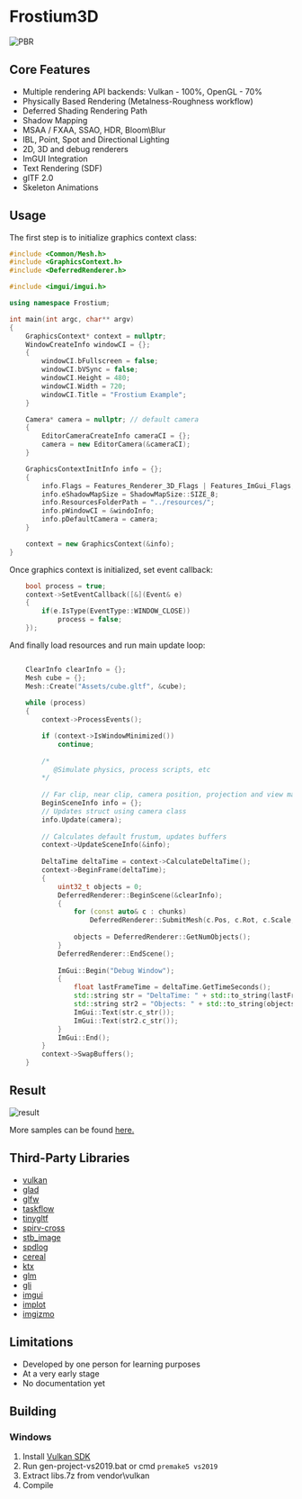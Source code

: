 Frostium3D
=====
![PBR](https://i.imgur.com/3CJDZqY.png)
## Core Features
  - Multiple rendering API backends: Vulkan - 100%, OpenGL - 70%
  - Physically Based Rendering (Metalness-Roughness workflow)
  - Deferred Shading Rendering Path
  - Shadow Mapping
  - MSAA / FXAA, SSAO, HDR, Bloom\Blur
  - IBL, Point, Spot and Directional Lighting
  - 2D, 3D and debug renderers
  - ImGUI Integration
  - Text Rendering (SDF)
  - glTF 2.0
  - Skeleton Animations

## Usage
The first step is to initialize graphics context class:
```cpp
#include <Common/Mesh.h>
#include <GraphicsContext.h>
#include <DeferredRenderer.h>

#include <imgui/imgui.h>

using namespace Frostium;

int main(int argc, char** argv)
{
	GraphicsContext* context = nullptr;
	WindowCreateInfo windowCI = {};
	{
		windowCI.bFullscreen = false;
		windowCI.bVSync = false;
		windowCI.Height = 480;
		windowCI.Width = 720;
		windowCI.Title = "Frostium Example";
	}

	Camera* camera = nullptr; // default camera
	{
		EditorCameraCreateInfo cameraCI = {};
		camera = new EditorCamera(&cameraCI);
	}

	GraphicsContextInitInfo info = {};
	{
		info.Flags = Features_Renderer_3D_Flags | Features_ImGui_Flags;
		info.eShadowMapSize = ShadowMapSize::SIZE_8;
		info.ResourcesFolderPath = "../resources/";
		info.pWindowCI = &windoInfo;
		info.pDefaultCamera = camera;
	}

	context = new GraphicsContext(&info);
}
```
Once graphics context is initialized, set event callback:
```cpp
	bool process = true;
	context->SetEventCallback([&](Event& e)
	{
		if(e.IsType(EventType::WINDOW_CLOSE))
			process = false;
	});
```
And finally load resources and run main update loop:
```cpp

	ClearInfo clearInfo = {};
	Mesh cube = {};
	Mesh::Create("Assets/cube.gltf", &cube);
  
	while (process)
	{
		context->ProcessEvents();

		if (context->IsWindowMinimized())
			continue;
      
		/* 
		   @Simulate physics, process scripts, etc
		*/
		
		// Far clip, near clip, camera position, projection and view matrices
		BeginSceneInfo info = {};
		// Updates struct using camera class
		info.Update(camera);
		
		// Calculates default frustum, updates buffers
		context->UpdateSceneInfo(&info);
		
		DeltaTime deltaTime = context->CalculateDeltaTime();
		context->BeginFrame(deltaTime);
		{
			uint32_t objects = 0;
			DeferredRenderer::BeginScene(&clearInfo);
			{
				for (const auto& c : chunks)
					DeferredRenderer::SubmitMesh(c.Pos, c.Rot, c.Scale, &cube, c.MaterialID);
					
				objects = DeferredRenderer::GetNumObjects();
			}
			DeferredRenderer::EndScene();
			
			ImGui::Begin("Debug Window");
			{
				float lastFrameTime = deltaTime.GetTimeSeconds();
				std::string str = "DeltaTime: " + std::to_string(lastFrameTime);
				std::string str2 = "Objects: " + std::to_string(objects);
				ImGui::Text(str.c_str());
				ImGui::Text(str2.c_str());
			}
			ImGui::End();
		}
		context->SwapBuffers();
	}
```
## Result
![result](https://i.imgur.com/cu9Ib8P.png)

More samples can be found [here.](https://github.com/YellowDummy/Frostium3D/tree/main/samples)

## Third-Party Libraries
- [vulkan](https://www.lunarg.com/vulkan-sdk/)
- [glad](https://glad.dav1d.de/)
- [glfw](https://github.com/glfw/glfw)
- [taskflow](https://github.com/taskflow/taskflow)
- [tinygltf](https://github.com/syoyo/tinygltf)
- [spirv-cross](https://github.com/KhronosGroup/SPIRV-Cross)
- [stb_image](https://github.com/nothings/stb)
- [spdlog](https://github.com/gabime/spdlog)
- [cereal](https://github.com/USCiLab/cereal)
- [ktx](https://github.com/KhronosGroup/KTX-Software)
- [glm](https://github.com/g-truc/glm)
- [gli](https://github.com/g-truc/gli)
- [imgui](https://github.com/ocornut/imgui)
- [implot](https://github.com/epezent/implot)
- [imgizmo](https://github.com/CedricGuillemet/ImGuizmo)

## Limitations
- Developed by one person for learning purposes
- At a very early stage
- No documentation yet

## Building
### Windows
1. Install [Vulkan SDK](https://www.lunarg.com/vulkan-sdk/)
2. Run gen-project-vs2019.bat or cmd ```premake5 vs2019```
3. Extract libs.7z from vendor\vulkan
4. Compile
